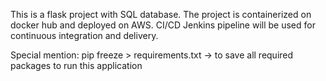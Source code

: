 This is a flask project with SQL database. 
The project is containerized on docker hub and deployed on AWS.
CI/CD Jenkins pipeline will be used for continuous integration and delivery.

Special mention: pip freeze > requirements.txt -> to save all required packages to run 
this application